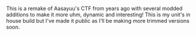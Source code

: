 This is a remake of Aasayuu's CTF from years ago with several modded additions to make it more uhm, dynamic and interesting!
This is my unit's in house build but I've made it public as I'll be making more trimmed versions soon.
